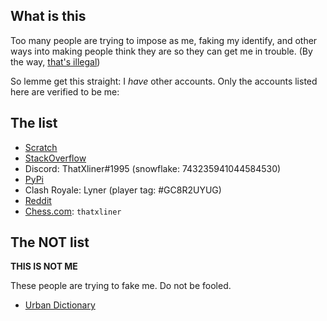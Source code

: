 ## What is this

Too many people are trying to impose as me, faking my identify, and other ways into making people think they are so they can get me in trouble. (By the way, [that's illegal](https://leginfo.legislature.ca.gov/faces/codes_displaySection.xhtml?sectionNum=530.5.&lawCode=PEN))

So lemme get this straight: I *have* other accounts. Only the accounts listed here are verified to be me:

## The list

 - [Scratch](https://scratch.mit.edu/users/theXliner/)
 - [StackOverflow](https://stackoverflow.com/users/15396573/thatxliner)
 - Discord: ThatXliner#1995 (snowflake: 743235941044584530)
 - [PyPi](https://pypi.org/user/theXliner/)
 - Clash Royale: Lyner (player tag: #GC8R2UYUG)
 - [Reddit](https://www.reddit.com/user/ThatXliner)
 - [Chess.com](https://www.chess.com/member/thatxliner): `thatxliner`


## The NOT list

**THIS IS NOT ME**

These people are trying to fake me. Do not be fooled.
 - [Urban Dictionary](https://www.urbandictionary.com/author.php?author=ThatXLiner)
